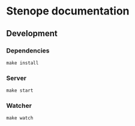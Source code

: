 # Stenope documentation

## Development

### Dependencies

    make install

### Server

    make start

### Watcher

    make watch
